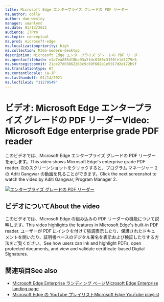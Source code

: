 ```yaml
---
title: Microsoft Edge エンタープライズ グレードの PDF リーダー
ms.author: collw
author: dan-wesley
manager: seanlynd
ms.date: 01/13/2021
audience: ITPro
ms.topic: conceptual
ms.prod: microsoft-edge
ms.localizationpriority: high
ms.collection: M365-modern-desktop
description: Microsoft Edge エンタープライズ グレードの PDF リーダー
ms.openlocfilehash: e1a7ea885df8ba93a5fdc8180c3150fe1df279e6
ms.sourcegitcommit: 21ce27d03862263c9c69f602e1e5017d2e172b9f
ms.translationtype: HT
ms.contentlocale: ja-JP
ms.lasthandoff: 01/14/2021
ms.locfileid: "11270549"
---
```

# <span data-ttu-id="4a897-103">ビデオ: Microsoft Edge エンタープライズ グレードの PDF リーダー</span><span class="sxs-lookup"><span data-stu-id="4a897-103">Video: Microsoft Edge enterprise grade PDF reader</span></span>

<span data-ttu-id="4a897-104">このビデオでは、Microsoft Edge エンタープライズ グレードの PDF リーダーを示します。</span><span class="sxs-lookup"><span data-stu-id="4a897-104">This video shows Microsoft Edge's enterprise grade PDF reader.</span></span> <span data-ttu-id="4a897-105">次のスクリーンショットをクリックすると、プログラム マネージャー 2 の Aditi Gangwar の動画を見ることができます。</span><span class="sxs-lookup"><span data-stu-id="4a897-105">Click the next screenshot to watch the video by Aditi Gangwar, Program Manager 2.</span></span>

[![エンタープライズ グレードの PDF リーダー](media/microsoft-edge-video-pdf-reader/0.png)](http://www.youtube.com/watch?v=XWAqNQ0xAcE "Enterprise grade PDF reader")

## <span data-ttu-id="4a897-107">ビデオについて</span><span class="sxs-lookup"><span data-stu-id="4a897-107">About the video</span></span>

<span data-ttu-id="4a897-108">このビデオでは、Microsoft Edge の組み込みの PDF リーダーの機能について説明します。</span><span class="sxs-lookup"><span data-stu-id="4a897-108">This video highlights the features in  Microsoft Edge's built-in PDF reader.</span></span> <span data-ttu-id="4a897-109">ユーザーが PDF にインクを付けて強調表示したり、保護されたドキュメントを開いたり、証明書ベースのデジタル署名を表示および検証したりする方法をご覧ください。</span><span class="sxs-lookup"><span data-stu-id="4a897-109">See how users can ink and highlight PDFs, open protected documents, and view and validate certificate-based Digital Signatures.</span></span>

## <span data-ttu-id="4a897-110">関連項目</span><span class="sxs-lookup"><span data-stu-id="4a897-110">See also</span></span>

- [<span data-ttu-id="4a897-111">Microsoft Edge Enterprise ランディング ページ</span><span class="sxs-lookup"><span data-stu-id="4a897-111">Microsoft Edge Enterprise landing page</span></span>](https://aka.ms/EdgeEnterprise)
- [<span data-ttu-id="4a897-112">Microsoft Edge の YouTube プレイリスト</span><span class="sxs-lookup"><span data-stu-id="4a897-112">Microsoft Edge YouTube playlist</span></span>](https://www.youtube.com/playlist?list=PLXtHYVsvn_b-uXh1tMeYpT-0iD8tD3tFy)
